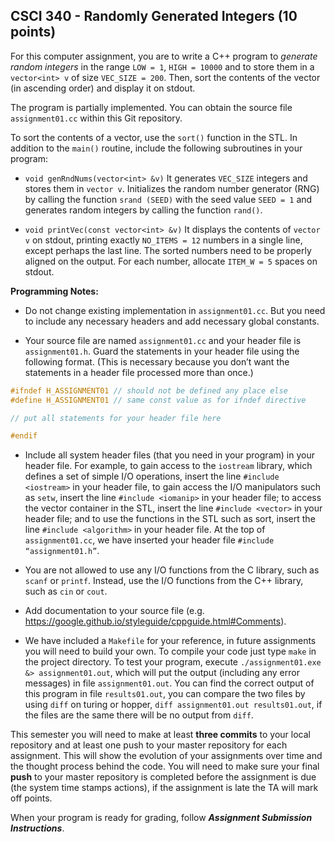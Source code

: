 ## CSCI 340 - Randomly Generated Integers (10 points)

For this computer assignment, you are to write a C++ program to *generate random integers* in the range `LOW = 1`, `HIGH = 10000` and to store them in a `vector<int> v` of size `VEC_SIZE = 200`. Then, sort the contents of the vector (in ascending order) and display it on stdout.
  
The program is partially implemented. You can obtain the source file `assignment01.cc` within this Git repository.

To sort the contents of a vector, use the `sort()` function in the STL. In addition to the `main()` routine, include the following subroutines in your program:

- `void genRndNums(vector<int> &v)` It generates `VEC_SIZE` integers and stores them in `vector v`. Initializes the random number generator (RNG) by calling the function `srand (SEED)` with the seed value `SEED = 1` and generates random integers by calling the function `rand()`.

- `void printVec(const vector<int> &v)` It displays the contents of `vector v` on stdout, printing exactly `NO_ITEMS = 12` numbers in a single line, except perhaps the last line. The sorted numbers need to be properly aligned on the output. For each number, allocate `ITEM_W = 5` spaces on stdout.

**Programming Notes:**

- Do not change existing implementation in `assignment01.cc`. But you need to include any necessary headers and add necessary global constants. 

- Your source file are named `assignment01.cc` and your header file is `assignment01.h`. Guard the statements in your header file using the following format. (This is necessary because you don’t want the statements in a header file processed more than once.)

```c++
#ifndef H_ASSIGNMENT01 // should not be defined any place else 
#define H_ASSIGNMENT01 // same const value as for ifndef directive

// put all statements for your header file here

#endif
```

- Include all system header files (that you need in your program) in your header file. For example, to gain access to the `iostream` library, which defines a set of simple I/O operations, insert the line `#include <iostream>` in your header file, to gain access the I/O manipulators such as `setw`, insert the line `#include <iomanip>` in your header file; to access the vector container in the STL, insert the line `#include <vector>` in your header file; and to use the functions in the STL such as sort, insert the line `#include <algorithm>` in your header file. At the top of `assignment01.cc`, we have inserted your header file `#include “assignment01.h”`.
 
* You are not allowed to use any I/O functions from the C library, such as `scanf` or `printf`. Instead, use the I/O functions from the C++ library, such as `cin` or `cout`.

* Add documentation to your source file (e.g. https://google.github.io/styleguide/cppguide.html#Comments).

* We have included a `Makefile` for your reference, in future assignments you will need to build your own. To compile your code just type `make` in the project directory. To test your program, execute `./assignment01.exe &> assignment01.out`, which will put the output (including any error messages) in file `assignment01.out`. You can find the correct output of this program in file `results01.out`, you can compare the two files by using `diff` on turing or hopper, `diff assignment01.out results01.out`, if the files are the same there will be no output from `diff`.

This semester you will need to make at least **three commits** to your local repository and at least one push to your master repository for each assignment. This will show the evolution of your assignments over time and the thought process behind the code. You will need to make sure your final **push** to your master repository is completed before the assignment is due (the system time stamps actions), if the assignment is late the TA will mark off points.

When your program is ready for grading, follow _**Assignment Submission Instructions**_. 

